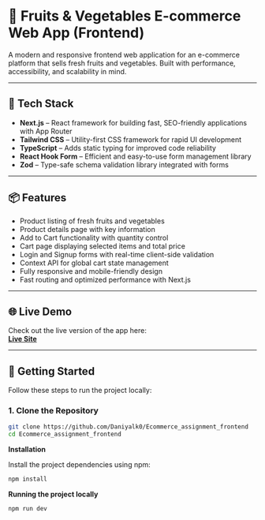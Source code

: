# 🥦 Fruits & Vegetables E-commerce Web App (Frontend)

A modern and responsive frontend web application for an e-commerce platform that sells fresh fruits and vegetables. Built with performance, accessibility, and scalability in mind.

---

## 🚀 Tech Stack

- **Next.js** – React framework for building fast, SEO-friendly applications with App Router  
- **Tailwind CSS** – Utility-first CSS framework for rapid UI development  
- **TypeScript** – Adds static typing for improved code reliability  
- **React Hook Form** – Efficient and easy-to-use form management library  
- **Zod** – Type-safe schema validation library integrated with forms  

---

## 📦 Features

- Product listing of fresh fruits and vegetables  
- Product details page with key information  
- Add to Cart functionality with quantity control  
- Cart page displaying selected items and total price  
- Login and Signup forms with real-time client-side validation  
- Context API for global cart state management  
- Fully responsive and mobile-friendly design  
- Fast routing and optimized performance with Next.js   

---

## 🌐 Live Demo

Check out the live version of the app here:  
**[Live Site](https://your-deployment-url.vercel.app)**

---

## 🧪 Getting Started

Follow these steps to run the project locally:

### 1. Clone the Repository

```bash
git clone https://github.com/Daniyalk0/Ecommerce_assignment_frontend
cd Ecommerce_assignment_frontend
```

**Installation**

Install the project dependencies using npm:

```bash
npm install
```

**Running the project locally**

```bash
npm run dev
```
